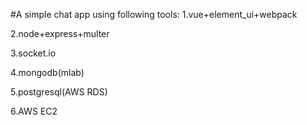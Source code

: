 #A simple chat app using following tools:
1.vue+element_ui+webpack

2.node+express+multer

3.socket.io

4.mongodb(mlab)

5.postgresql(AWS RDS)

6.AWS EC2
